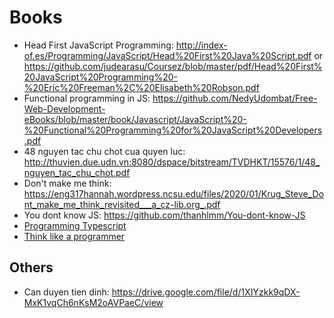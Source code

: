 # Books

- Head First JavaScript Programming: http://index-of.es/Programming/JavaScript/Head%20First%20Java%20Script.pdf or https://github.com/judearasu/Coursez/blob/master/pdf/Head%20First%20JavaScript%20Programming%20-%20Eric%20Freeman%2C%20Elisabeth%20Robson.pdf
- Functional programming in JS: https://github.com/NedyUdombat/Free-Web-Development-eBooks/blob/master/book/Javascript/JavaScript%20-%20Functional%20Programming%20for%20JavaScript%20Developers.pdf
- 48 nguyen tac chu chot cua quyen luc: http://thuvien.due.udn.vn:8080/dspace/bitstream/TVDHKT/15576/1/48_nguyen_tac_chu_chot.pdf
- Don't make me think: https://eng317hannah.wordpress.ncsu.edu/files/2020/01/Krug_Steve_Dont_make_me_think_revisited___a_cz-lib.org_.pdf
- You dont know JS: https://github.com/thanhlmm/You-dont-know-JS
- [Programming Typescript](https://books-library.net/files/books-library.net-10132058Ts3U9.pdf)
- [Think like a programmer](https://drive.google.com/drive/folders/1Ll3GeMM0E2X3OjD8ADnwwq6X-2kErKZM)
## Others
- Can duyen tien dinh: https://drive.google.com/file/d/1XIYzkk9qDX-MxK1vqCh6nKsM2oAVPaeC/view
